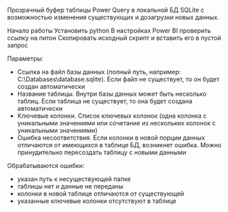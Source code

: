 Прозрачный буфер таблицы Power Query в локальной БД SQLite с возможностью изменения существующих и дозагрузки новых данных.

Начало работы
Установить python
В настройках Power BI проверить ссылку на питон
Скопировать исходный скрипт и вставить его в пустой запрос

Параметры:
- Ссылка на файл базы данных (полный путь, например: C:\Databases\database.sqlite). Если файл не существует, то он будет создан автоматически
- Название таблицы. Внутри базы данных может быть несколько таблиц. Если таблица не существует, то она будет создана автоматически
- Ключевые колонки. Список ключевых колонок (одна колонка с уникальными значениями или сочетание из нескольких колонок с уникальными значениями)
- Ошибка несоответствия. Если колонки в новой порции данных отличаются от имеющихся в таблице БД, возникнет ошибка. Можно принудительно пересоздать таблицу с новыми данными

Обрабатываются ошибки:
- указан путь к несуществующей папке
- таблицы нет и данные не переданы
- колонки в новой таблице отличаются от существующей
- указанные ключевые колонки отсутствуют в таблице
